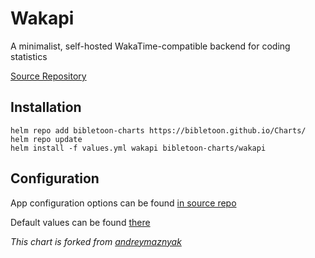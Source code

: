 # Wakapi

A minimalist, self-hosted WakaTime-compatible backend for coding statistics

[Source Repository](https://github.com/muety/wakapi)

## Installation

```
helm repo add bibletoon-charts https://bibletoon.github.io/Charts/
helm repo update
helm install -f values.yml wakapi bibletoon-charts/wakapi
```

## Configuration

App configuration options can be found [in source repo](https://github.com/muety/wakapi#-configuration-options)

Default values can be found [there](./values.yaml)

*This chart is forked from [andreymaznyak](https://github.com/andreymaznyak/wakapi-helm-chart)*